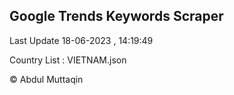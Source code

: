 

## Google Trends Keywords Scraper 
 
Last Update 18-06-2023 , 14:19:49

Country List :
VIETNAM.json



© Abdul Muttaqin 
